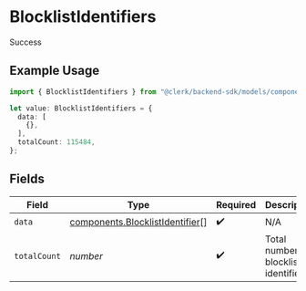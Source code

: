 # BlocklistIdentifiers

Success

## Example Usage

```typescript
import { BlocklistIdentifiers } from "@clerk/backend-sdk/models/components";

let value: BlocklistIdentifiers = {
  data: [
    {},
  ],
  totalCount: 115484,
};
```

## Fields

| Field                                                                              | Type                                                                               | Required                                                                           | Description                                                                        |
| ---------------------------------------------------------------------------------- | ---------------------------------------------------------------------------------- | ---------------------------------------------------------------------------------- | ---------------------------------------------------------------------------------- |
| `data`                                                                             | [components.BlocklistIdentifier](../../models/components/blocklistidentifier.md)[] | :heavy_check_mark:                                                                 | N/A                                                                                |
| `totalCount`                                                                       | *number*                                                                           | :heavy_check_mark:                                                                 | Total number of blocklist identifiers<br/>                                         |